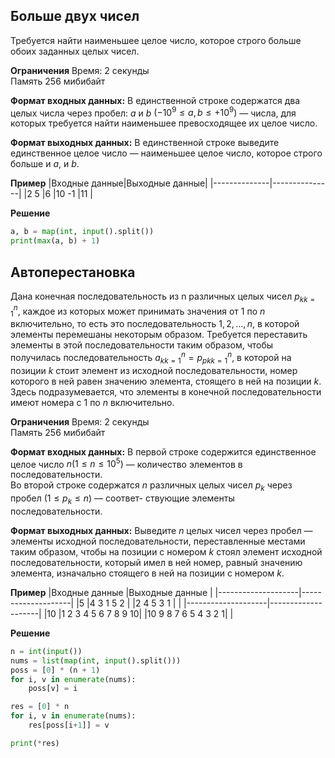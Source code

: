 ## Больше двух чисел

Требуется найти наименьшее целое число, которое строго больше обоих заданных целых чисел.

**Ограничения**
Время: 2 секунды  
Память 256 мибибайт  

**Формат входных данных:**
В единственной строке содержатся два целых числа через пробел: $a$ и $b$ $(−10^9 \leq a, b \leq +10^9)$ — числа, для которых требуется найти наименьшее превосходящее их целое число.


**Формат выходных данных:**
В единственной строке выведите единственное целое число — наименьшее целое число, которое строго больше и $a$, и $b$.

**Пример**
|Входные данные|Выходные данные|
|--------------|---------------|
|2 5           |6
|10 -1         |11             |

**Решение**
```python
a, b = map(int, input().split())
print(max(a, b) + 1)
```

## Автоперестановка

Дана конечная последовательность из n различных целых чисел ${p_k}^n_{k=1}$, каждое из которых может принимать значения от 1 по $n$ включительно, то есть это последовательность ${1, 2,..., n}$, в которой элементы перемешаны некоторым образом. Требуется переставить элементы в этой последовательности таким образом, чтобы получилась последовательность ${a_k}^n_{k=1} = {p_{pk}}^n_{k=1}$, в которой на позиции $k$ стоит элемент из исходной последовательности, номер которого в ней равен значению элемента, стоящего в ней на позиции $k$. Здесь подразумевается, что элементы в конечной последовательности имеют номера с 1 по $n$ включительно.

**Ограничения**
Время: 2 секунды  
Память 256 мибибайт  

**Формат входных данных:**
В первой строке содержится единственное целое число $n (1 \leq n \leq 10^5)$ — количество элементов в последовательности.  
Во второй строке содержатся $n$ различных целых чисел $p_k$ через пробел $(1 \leq p_k \leq n)$ — соответ- ствующие элементы последовательности.


**Формат выходных данных:**
Выведите $n$ целых чисел через пробел — элементы исходной последовательности, переставленные местами таким образом, чтобы на позиции с номером $k$ стоял элемент исходной последовательности, который имел в ней номер, равный значению элемента, изначально стоящего в ней на позиции с номером $k$.

**Пример**
|Входные данные      |Выходные данные     |
|--------------------|--------------------|
|5                   |4 3 1 5 2           |
|2 4 5 3 1           |                    |
|--------------------|--------------------|
|10                  |1 2 3 4 5 6 7 8 9 10|
|10 9 8 7 6 5 4 3 2 1|                    |

**Решение**
```python
n = int(input())
nums = list(map(int, input().split()))
poss = [0] * (n + 1)
for i, v in enumerate(nums):
    poss[v] = i

res = [0] * n
for i, v in enumerate(nums):
    res[poss[i+1]] = v

print(*res)
```